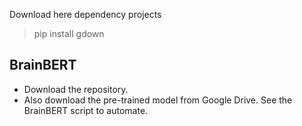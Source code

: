 Download here dependency projects

> pip install gdown

## BrainBERT
- Download the repository.
- Also download the pre-trained model from Google Drive. See the BrainBERT script to automate.